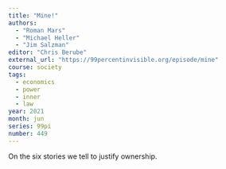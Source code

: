 ```yaml
---
title: "Mine!"
authors:
  - "Roman Mars"
  - "Michael Heller"
  - "Jim Salzman"
editor: "Chris Berube"
external_url: "https://99percentinvisible.org/episode/mine"
course: society
tags:
  - economics
  - power
  - inner
  - law
year: 2021
month: jun
series: 99pi
number: 449
---
```


On the six stories we tell to justify ownership.
